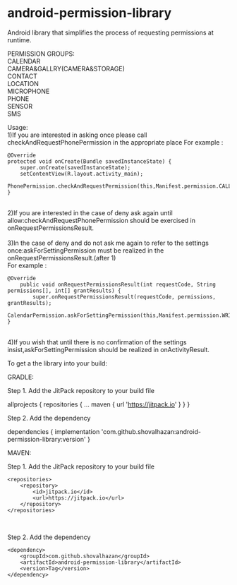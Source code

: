 # android-permission-library
 Android library that simplifies the process of requesting permissions at runtime.
 
 PERMISSION GROUPS:<br />
 CALENDAR<br />
 CAMERA&GALLRY(CAMERA&STORAGE)<br />
 CONTACT<br />
 LOCATION<br />
 MICROPHONE<br />
 PHONE<br />
 SENSOR<br />
 SMS<br />
 
Usage:<br />
1)If you are interested in asking once please call checkAndRequestPhonePermission in the appropriate place
For example :<br />
 
    @Override
    protected void onCreate(Bundle savedInstanceState) {
        super.onCreate(savedInstanceState);
        setContentView(R.layout.activity_main);
        PhonePermission.checkAndRequestPermission(this,Manifest.permission.CALL_PHONE,Manifest.permission.READ_PHONE_STATE);
    }

<br />
2)If you are interested in the case of deny ask again until allow:checkAndRequestPhonePermission should be exercised in onRequestPermissionsResult.<br /><br />
3)In the case of deny and do not ask me again to refer to the settings once:askForSettingPermission must be realized in the onRequestPermissionsResult.(after 1)<br />
For example :<br />

	@Override
    	public void onRequestPermissionsResult(int requestCode, String permissions[], int[] grantResults) {
        	super.onRequestPermissionsResult(requestCode, permissions, grantResults);
       		 CalendarPermission.askForSettingPermission(this,Manifest.permission.WRITE_CALENDAR,Manifest.permission.READ_CALENDAR);
    }


<br />
4)If you wish that until there is no confirmation of the settings insist,askForSettingPermission should be realized in onActivityResult.<br />


To get a the library into your build:<br />

GRADLE:<br />

Step 1. Add the JitPack repository to your build file<br />

allprojects {
		repositories {
			...
			maven { url 'https://jitpack.io' }
		}
	}
  
 Step 2. Add the dependency<br />

 dependencies {
	        implementation 'com.github.shovalhazan:android-permission-library:version'
	}
  
 MAVEN:<br />

  Step 1. Add the JitPack repository to your build file<br />

  	<repositories>
		<repository>
		    <id>jitpack.io</id>
		    <url>https://jitpack.io</url>
		</repository>
	</repositories>
<br />

Step 2. Add the dependency<br />

	<dependency>
	    <groupId>com.github.shovalhazan</groupId>
	    <artifactId>android-permission-library</artifactId>
	    <version>Tag</version>
	</dependency>
  
